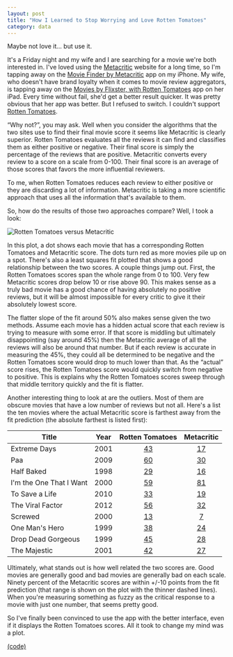 ```yaml
---
layout: post
title: "How I Learned to Stop Worrying and Love Rotten Tomatoes"
category: data
---
```


Maybe not love it... but use it.

It's a Friday night and my wife and I are searching for a movie we're
both interested in. I've loved using the
[Metacritic](http://www.metacritic.com) website for a long time, so
I'm tapping away on the [Movie Finder by
Metacritic](https://itunes.apple.com/us/app/movie-finder-by-metacritic/id422164713?mt=8)
app on my iPhone. My wife, who doesn't have brand loyalty when it
comes to movie review aggregators, is tapping away on the [Movies by
Flixster, with Rotten
Tomatoes](https://itunes.apple.com/us/app/movies-by-flixster-rotten/id284235722?mt=8)
app on her iPad. Every time without fail, she'd get a better result
quicker. It was pretty obvious that her app was better. But I refused
to switch. I couldn't support [Rotten
Tomatoes](http://www.rottentomatoes.com).

“Why not?”, you may ask. Well when you consider the algorithms that
the two sites use to find their final movie score it seems like
Metacritic is clearly superior. Rotten Tomatoes evaluates all the
reviews it can find and classifies them as either positive or
negative. Their final score is simply the percentage of the reviews
that are positive. Metacritic converts every review to a score on a
scale from 0-100. Their final score is an average of those scores that
favors the more influential reviewers.

To me, when Rotten Tomatoes reduces each review to either positive or
they are discarding a lot of information. Metacritic is taking a more
scientific approach that uses all the information that's available to
them.

So, how do the results of those two approaches compare? Well, I took a
look:

![Rotten Tomatoes versus Metacritic](https://dl.dropboxusercontent.com/u/7474408/movieratings_scatter.png)

In this plot, a dot shows each movie that has a corresponding Rotten
Tomatoes and Metacritic score. The dots turn red as more movies pile
up on a spot. There's also a least squares fit plotted that shows a
good relationship between the two scores. A couple things jump
out. First, the Rotten Tomatoes scores span the whole range from 0 to
100. Very few Metacritic scores drop below 10 or rise above 90. This
makes sense as a truly bad movie has a good chance of having
absolutely no positive reviews, but it will be almost impossible for
every critic to give it their absolutely lowest score.

The flatter slope of the fit around 50% also makes sense given the two
methods. Assume each movie has a hidden actual score that each review
is trying to measure with some error. If that score is middling but
ultimately disappointing (say around 45%) then the Metacritic average
of all the reviews will also be around that number. But if each review
is accurate in measuring the 45%, they could all be determined to be
negative and the Rotten Tomatoes score would drop to much lower than
that. As the “actual” score rises, the Rotten Tomatoes score would
quickly switch from negative to positive. This is explains why the
Rotten Tomatoes scores sweep through that middle territory quickly and
the fit is flatter.

Another interesting thing to look at are the outliers. Most of them
are obscure movies that have a low number of reviews but not
all. Here's a list the ten movies where the actual Metacritic score
is farthest away from the fit prediction (the absolute farthest is
listed first):

| Title | Year | Rotten Tomatoes | Metacritic |
| ----- | ---- | :-------------: | :--------: |
| Extreme Days | 2001 | [43](http://www.rottentomatoes.com/m/extreme_days/) | [17](http://www.metacritic.com/movie/extreme-days)
| Paa | 2009 | [60](http://www.rottentomatoes.com/m/1221483-paa/) | [30](http://www.metacritic.com/movie/paa)
| Half Baked | 1998 | [29](http://www.rottentomatoes.com/m/half_baked/) | [16](http://www.metacritic.com/movie/half-baked)
| I'm the One That I Want | 2000 | [59](http://www.rottentomatoes.com/search/?search=i'm+the+one+that+i+want) | [81](http://www.metacritic.com/movie/im-the-one-that-i-want)
| To Save a Life | 2010 | [33](http://www.rottentomatoes.com/m/to_save_a_life/) | [19](http://www.metacritic.com/movie/to-save-a-life)
| The Viral Factor | 2012 | [56](http://www.rottentomatoes.com/search/?search=the+viral+factor) | [32](http://www.metacritic.com/movie/the-viral-factor)
| Screwed | 2000 | [13](http://www.rottentomatoes.com/m/1097242-screwed/) | [7](http://www.metacritic.com/movie/screwed)
| One Man's Hero | 1999 | [38](http://www.rottentomatoes.com/search/?search=one+man's+hero) | [24](http://www.metacritic.com/movie/one-mans-hero)
| Drop Dead Gorgeous | 1999 | [45](http://www.rottentomatoes.com/m/drop_dead_gorgeous/) | [28](http://www.metacritic.com/movie/drop-dead-gorgeous)
| The Majestic | 2001 | [42](http://www.rottentomatoes.com/m/majestic/) | [27](http://www.metacritic.com/movie/the-majestic)

Ultimately, what stands out is how well related the two scores
are. Good movies are generally good and bad movies are generally bad
on each scale. Ninety percent of the Metacritic scores are within
+/-10 points from the fit prediction (that range is shown on the plot
with the thinner dashed lines). When you're measuring something as
fuzzy as the critical response to a movie with just one number, that
seems pretty good.

So I've finally been convinced to use the app with the better
interface, even if it displays the Rotten Tomatoes scores. All it took
to change my mind was a plot.

[(code)](https://github.com/mrphilroth/website-movieratings)
